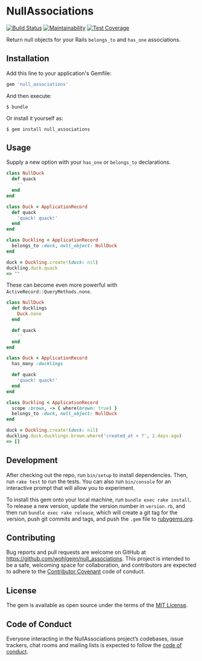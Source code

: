 # NullAssociations

[![Build Status](https://travis-ci.org/wohlgejm/null_associations.svg?branch=master)](https://travis-ci.org/wohlgejm/null_associations)
[![Maintainability](https://api.codeclimate.com/v1/badges/f44896d46cac05f9e470/maintainability)](https://codeclimate.com/github/wohlgejm/null_associations/maintainability)
[![Test Coverage](https://api.codeclimate.com/v1/badges/f44896d46cac05f9e470/test_coverage)](https://codeclimate.com/github/wohlgejm/null_associations/test_coverage)

Return null objects for your Rails `belongs_to` and `has_one` associations.

## Installation

Add this line to your application's Gemfile:

```ruby
gem 'null_associations'
```

And then execute:

    $ bundle

Or install it yourself as:

    $ gem install null_associations

## Usage

Supply a new option with your `has_one` or `belongs_to` declarations.

```ruby
class NullDuck
  def quack
    ''
  end
end

class Duck < ApplicationRecord
  def quack
    'quack! quack!'
  end
end

class Duckling < ApplicationRecord
  belongs_to :duck, null_object: NullDuck
end

duck = Duckling.create!(duck: nil)
duckling.duck.quack
=> ""
```

These can become even more powerful with `ActiveRecord::QueryMethods.none`.

```ruby
class NullDuck
  def ducklings
    Duck.none
  end

  def quack
    ''
  end
end

class Duck < ApplicationRecord
  has_many :ducklings

  def quack
    'quack! quack!'
  end
end

class Duckling < ApplicationRecord
  scope :brown, -> { where(brown: true) }
  belongs_to :duck, null_object: NullDuck
end

duck = Duckling.create!(duck: nil)
duckling.duck.ducklings.brown.where('created_at > ?', 2.days.ago)
=> []
```

## Development

After checking out the repo, run `bin/setup` to install dependencies. Then, run `rake test` to run the tests. You can also run `bin/console` for an interactive prompt that will allow you to experiment.

To install this gem onto your local machine, run `bundle exec rake install`. To release a new version, update the version number in `version.rb`, and then run `bundle exec rake release`, which will create a git tag for the version, push git commits and tags, and push the `.gem` file to [rubygems.org](https://rubygems.org).

## Contributing

Bug reports and pull requests are welcome on GitHub at https://github.com/wohlgejm/null_associations. This project is intended to be a safe, welcoming space for collaboration, and contributors are expected to adhere to the [Contributor Covenant](http://contributor-covenant.org) code of conduct.

## License

The gem is available as open source under the terms of the [MIT License](http://opensource.org/licenses/MIT).

## Code of Conduct

Everyone interacting in the NullAssociations project’s codebases, issue trackers, chat rooms and mailing lists is expected to follow the [code of conduct](https://github.com/[USERNAME]/null_associations/blob/master/CODE_OF_CONDUCT.md).
